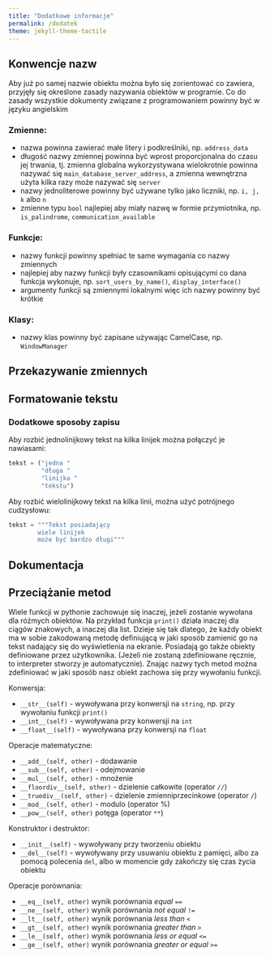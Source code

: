 ```yaml
---
title: "Dodatkowe informacje"
permalink: /dodatek
theme: jekyll-theme-tactile
---
```


## Konwencje nazw
Aby już po samej nazwie obiektu można było się zorientować co zawiera, przyjęły się określone zasady nazywania obiektów w programie. Co do zasady wszystkie dokumenty związane z programowaniem powinny być w języku angielskim 

### Zmienne:
* nazwa powinna zawierać małe litery i podkreślniki, np. `address_data`
* długość nazwy zmiennej powinna być wprost proporcjonalna do czasu jej trwania, tj. zmienna globalna wykorzystywana wielokrotnie powinna nazywać się `main_database_server_address`, a zmienna wewnętrzna użyta kilka razy może nazywać się `server`
* nazwy jednoliterowe powinny być używane tylko jako liczniki, np. `i, j, k` albo `n`
* zmienne typu `bool` najlepiej aby miały nazwę w formie przymiotnika, np. `is_palindrome`, `communication_available`

### Funkcje:
* nazwy funkcji powinny spełniać te same wymagania co nazwy zmiennych
* najlepiej aby nazwy funkcji były czasownikami opisującymi co dana funkcja wykonuje, np. `sort_users_by_name()`, `display_interface()`
* argumenty funkcji są zmiennymi lokalnymi więc ich nazwy powinny być krótkie

### Klasy:
* nazwy klas powinny być zapisane używając CamelCase, np. `WindowManager`

## Przekazywanie zmiennych

## Formatowanie tekstu
### Dodatkowe sposoby zapisu
Aby rozbić jednolinijkowy tekst na kilka linijek można połączyć je nawiasami:

```python
tekst = ("jedna "
         "długa "
         "linijka "
         "tekstu")
```

Aby rozbić wielolinijkowy tekst na kilka linii, można użyć potrójnego cudzysłowu:

```python
tekst = """Tekst posiadający
        wiele linijek
        może być bardzo długi"""
```

## Dokumentacja

## Przeciążanie metod
Wiele funkcji w pythonie zachowuje się inaczej, jeżeli zostanie wywołana dla różmych obiektów. Na przykład funkcja `print()` działa inaczej dla ciągów znakowych, a inaczej dla list. Dzieje się tak dlatego, że każdy obiekt ma w sobie zakodowaną metodę definiującą w jaki sposób zamienić go na tekst nadający się do wyświetlenia na ekranie. Posiadają go także obiekty definiowane przez użytkownika. (Jeżeli nie zostaną zdefiniowane ręcznie, to interpreter stworzy je automatycznie). Znając nazwy tych metod można zdefiniować w jaki sposób nasz obiekt zachowa się przy wywołaniu funkcji.

Konwersja:

- `__str__(self)` - wywoływana przy konwersji na `string`, np. przy wywołaniu funkcji `print()`
- `__int__(self)` - wywoływana przy konwersji na `int`
- `__float__(self)` - wywoływana przy konwersji na `float`

Operacje matematyczne:

- `__add__(self, other)` - dodawanie
- `__sub__(self, other)` - odejmowanie
- `__mul__(self, other)` - mnożenie
- `__floordiv__(self, other)` - dzielenie całkowite (operator `//`)
- `__truediv__(self, other)` - dzielenie zmienniprzecinkowe (operator `/`)
- `__mod__(self, other)` - modulo (operator %)
- `__pow__(self, other)` potęga (operator `**`)

Konstruktor i destruktor:

- `__init__(self)` - wywoływany przy tworzeniu obiektu
- `__del__(self)` - wywoływany przy usuwaniu obiektu z pamięci, albo za pomocą polecenia `del`, albo w momencie gdy zakończy się czas życia obiektu

Operacje porównania:

- `__eq__(self, other)` wynik porównania *equal* `==`
- `__ne__(self, other)` wynik porównania *not equal* `!=`
- `__lt__(self, other)` wynik porównania *less than* `<`
- `__gt__(self, other)` wynik porównania *greater than* `>`
- `__le__(self, other)` wynik porównania *less or equal* `<=`
- `__ge__(self, other)` wynik porównania *greater or equal* `>=`
